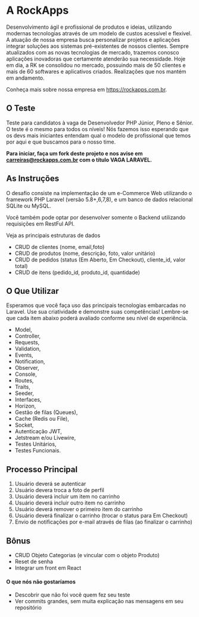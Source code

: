 # A RockApps

Desenvolvimento ágil e profissional de produtos e ideias, utilizando modernas tecnologias através de um modelo de custos acessível e flexível. A atuação de nossa empresa busca personalizar projetos e aplicações integrar soluções aos sistemas pré-existentes de nossos clientes. Sempre atualizados com as novas tecnologias de mercado, trazemos conosco aplicações inovadoras que certamente atenderão sua necessidade. Hoje em dia, a RK se consolidou no mercado, possuindo mais de 50 clientes e mais de 60 softwares e aplicativos criados. Realizações que nos mantém em andamento.

Conheça mais sobre nossa empresa em https://rockapps.com.br.

## O Teste

Teste para candidatos à vaga de Desenvolvedor PHP Júnior, Pleno e Sênior. O teste é o mesmo para todos os níveis! Nós fazemos isso esperando que os devs mais iniciantes entendam qual o modelo de profissional que temos por aqui e que buscamos para o nosso time. 

**Para iniciar, faça um fork deste projeto e nos avise em carreiras@rockapps.com.br com o título VAGA LARAVEL.**

## As Instruções 

O desafio consiste na implementação de um e-Commerce Web utilizando o framework PHP Laravel (versão 5.8+,6,7,8), e um banco de dados relacional SQLite ou MySQL.

Você também pode optar por desenvolver somente o Backend utilizando requisições em RestFul API.




Veja as principais estruturas de dados

- CRUD de clientes (nome, email,foto)
- CRUD de produtos (nome, descrição, foto, valor unitário)
- CRUD de pedidos (status (Em Aberto, Em Checkout), cliente_id, valor total)
- CRUD de itens (pedido_id, produto_id, quantidade)

## O Que Utilizar

Esperamos que você faça uso das principais tecnologias embarcadas no Laravel. Use sua criatividade e demonstre suas competências! Lembre-se que cada item abaixo poderá avaliado conforme seu nível de experiência.

- Model,
- Controller,
- Requests,
- Validation,
- Events,
- Notification,
- Observer,
- Console,
- Routes,
- Traits,
- Seeder,
- Interfaces,
- Horizon,
- Gestão de filas (Queues),
- Cache (Redis ou File),
- Socket,
- Autenticação JWT,
- Jetstream e/ou Livewire,
- Testes Unitários,
- Testes Funcionais.
 
 ## Processo Principal
 
 1. Usuário deverá se autenticar
 1. Usuário devera troca a foto de perfil
 1. Usuário deverá incluir um item no carrinho
 1. Usuário deverá incluir outro item no carrinho
 1. Usuário deverá remover o primeiro item do carrinho
 1. Usuário deverá finalizar o carrinho (trocar o status para Em Checkout)
 1. Envio de notificações por e-mail através de filas (ao finalizar o carrinho)
 
 ## Bônus
 
 - CRUD Objeto Categorias (e vincular com o objeto Produto)
 - Reset de senha
 - Integrar um front em React
 

#### O que nós não gostaríamos
- Descobrir que não foi você quem fez seu teste
- Ver commits grandes, sem muita explicação nas mensagens em seu repositório
 
